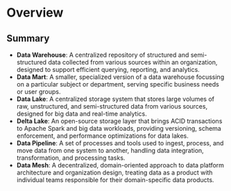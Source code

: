 # Overview

## Summary

- **Data Warehouse**: A centralized repository of structured and semi-structured data collected from various sources within an organization, designed to support efficient querying, reporting, and analytics.
- **Data Mart**: A smaller, specialized version of a data warehouse focussing on a particular subject or department, serving specific business needs or user groups.
- **Data Lake**: A centralized storage system that stores large volumes of raw, unstructured, and semi-structured data from various sources, designed for big data and real-time analytics.
- **Delta Lake**: An open-source storage layer that brings ACID transactions to Apache Spark and big data workloads, providing versioning, schema enforcement, and performance optimizations for data lakes.
- **Data Pipeline**: A set of processes and tools used to ingest, process, and move data from one system to another, handling data integration, transformation, and processing tasks.
- **Data Mesh**: A decentralized, domain-oriented approach to data platform architecture and organization design, treating data as a product with individual teams responsible for their domain-specific data products.

